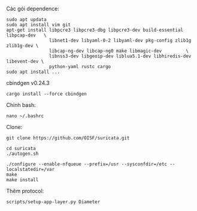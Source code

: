 Các gói dependence:
```
sudo apt updata
sudo apt install vim git
apt-get install libpcre3 libpcre3-dbg libpcre3-dev build-essential libpcap-dev   \
                libnet1-dev libyaml-0-2 libyaml-dev pkg-config zlib1g zlib1g-dev \
                libcap-ng-dev libcap-ng0 make libmagic-dev         \
                libnss3-dev libgeoip-dev liblua5.1-dev libhiredis-dev libevent-dev \
                python-yaml rustc cargo
sudo apt install ...
```
cbindgen v0.24.3
```
cargo install --force cbindgen
```
Chỉnh bash:
```
nano ~/.bashrc
```

Clone:
```
git clone https://github.com/OISF/suricata.git
```
```
cd suricata
./autogen.sh
```
```
./configure --enable-nfqueue --prefix=/usr --sysconfdir=/etc --localstatedir=/var
make
make install
```
Thêm protocol:
```
scripts/setup-app-layer.py Diameter
```
